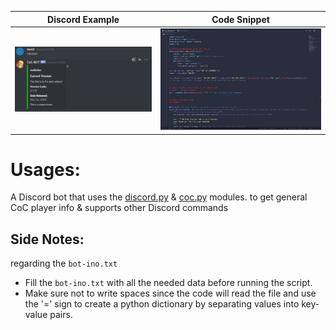 | Discord  Example      | Code Snippet      |
|------------|-------------|
| <img src="Capture.PNG" width="450"> | <img src="Code.PNG" width="550"> |

# Usages:
   A Discord bot that uses the [discord.py](https://discordpy.readthedocs.io/en/latest/) & [coc.py](https://pypi.org/project/coc.py/) modules.
 to get general CoC player info & supports other Discord commands

## Side Notes:
regarding the `bot-ino.txt`
- Fill the `bot-ino.txt` with all the needed data before running the script.
- Make sure not to write spaces since the code will read the file and use the '=' sign to create a python dictionary by separating values into key-value pairs.
